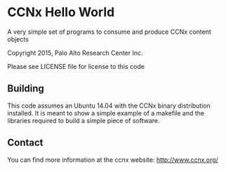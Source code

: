 CCNx Hello World
====

A very simple set of programs to consume and produce CCNx content objects

Copyright 2015, Palo Alto Research Center Inc.

Please see LICENSE file for license to this code


Building
-----

This code assumes an Ubuntu 14.04 with the CCNx binary distribution installed.
It is meant to show a simple example of a makefile and the libraries required
to build a simple piece of software.


Contact
----

You can find more information at the ccnx website: http://www.ccnx.org/
